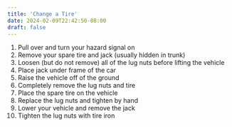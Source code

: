 ```yaml
---
title: 'Change a Tire'
date: 2024-02-09T22:42:50-08:00
draft: false
---
```


1. Pull over and turn your hazard signal on
2. Remove your spare tire and jack (usually hidden in trunk)
3. Loosen (but do not remove) all of the lug nuts before lifting the vehicle
4. Place jack under frame of the car
5. Raise the vehicle off of the ground
6. Completely remove the lug nuts and tire
7. Place the spare tire on the vehicle
8. Replace the lug nuts and tighten by hand
9. Lower your vehicle and remove the jack
10. Tighten the lug nuts with tire iron
